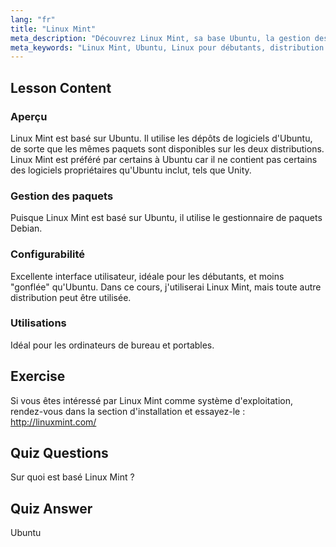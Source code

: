 ```yaml
---
lang: "fr"
title: "Linux Mint"
meta_description: "Découvrez Linux Mint, sa base Ubuntu, la gestion des paquets, et pourquoi il est excellent pour les débutants. Découvrez ses fonctionnalités et comment démarrer dès aujourd'hui !"
meta_keywords: "Linux Mint, Ubuntu, Linux pour débutants, distribution Linux, tutoriel Linux, gestionnaire de paquets Debian, guide Linux"
---
```


## Lesson Content

### Aperçu

Linux Mint est basé sur Ubuntu. Il utilise les dépôts de logiciels d'Ubuntu, de sorte que les mêmes paquets sont disponibles sur les deux distributions. Linux Mint est préféré par certains à Ubuntu car il ne contient pas certains des logiciels propriétaires qu'Ubuntu inclut, tels que Unity.

### Gestion des paquets

Puisque Linux Mint est basé sur Ubuntu, il utilise le gestionnaire de paquets Debian.

### Configurabilité

Excellente interface utilisateur, idéale pour les débutants, et moins "gonflée" qu'Ubuntu. Dans ce cours, j'utiliserai Linux Mint, mais toute autre distribution peut être utilisée.

### Utilisations

Idéal pour les ordinateurs de bureau et portables.

## Exercise

Si vous êtes intéressé par Linux Mint comme système d'exploitation, rendez-vous dans la section d'installation et essayez-le : <http://linuxmint.com/>

## Quiz Questions

Sur quoi est basé Linux Mint ?

## Quiz Answer

Ubuntu
